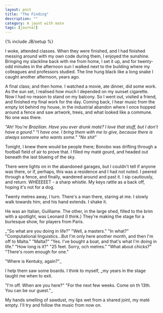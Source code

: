 ```yaml
---
layout: post
title: "The Finding"
description: ""
category: A jaunt with mate
tags: [journal]
---
```

{% include JB/setup %}

I woke, attended classes. When they were finished, and I had finished
messing around with my own code during them, I enjoyed the sunshine.
Bringing my slackline back with me from home, I set it up, and for
twenty-odd minutes in the afternoon sun I walked next to the building
where my colleagues and professors studied. The line hung black like a
long snake I caught another afternoon, years ago.

A final class; and then home. I watched a movie, ate dinner, did some
work. As the sun set, I realised how much I depended on my sunset
cigarette. Now I had no reason to stand on my balcony. So I went out,
visited a friend, and finished my final work for the day. Coming back, I
hear music from the empty lot behind my house, in the industrial
abandon where I once hopped around a fence and saw artwork, trees, and
what looked like a commune. No one was there. 

_"Ah! You're Brazilian. Have you ever drunk maté? I love that stuff, but
I don't have a gourd."
"I have one. I bring them with me to give, because there is always
someone who wants some."
"No shit"_

Tonight, I knew there would be people there; Bonobo was drifting through
a football field of air to prove that. I filled my maté gourd, and
headed out beneath the last blueing of the sky.

There were lights on in the abandoned garages, but I couldn't tell if
anyone was there, or if, perhaps, this was a residence and I had not
noted. I peered through a fence, and finally, wandered around and past
it. I sip cautiously, and return. WHEEEEET - a sharp whistle. My keys
rattle as a back off, hoping it's not for a dog.

Twenty metres away, I turn. There's a man there, staring at me. I slowly
walk towards him; and his hand extends. I shake it. 

He was an Italian, Guilliame. The other, in the large shed, filled to
the brim with a spotlight, was Leonard (I think.) They're making the
stage for a burlesque show, for players from Paris. 

_"So what are you doing in life?"
"Well, a masters."
"In what?"
"Computational linguistics...But I'm only here another month, and then
I'm off to Malta."
"Malta?"
"Yes. I've bought a boat, and that's what I'm doing in life."
"How long is it?"
"25 feet. Sorry, och metres."
"What about chicks?"
"There's room enough for one."

"Where is Kentuky, again?"_

I help them saw some boards. I think to myself, _my years in the stage
taught me when to exit. 

"I'm off. When are you here?"
"For the next few weeks. Come on th 13th. You can be our guest."_

My hands smelling of sawdust, my lips wet from a shared joint, my maté
empty. I'll try and follow the music from now on. 
